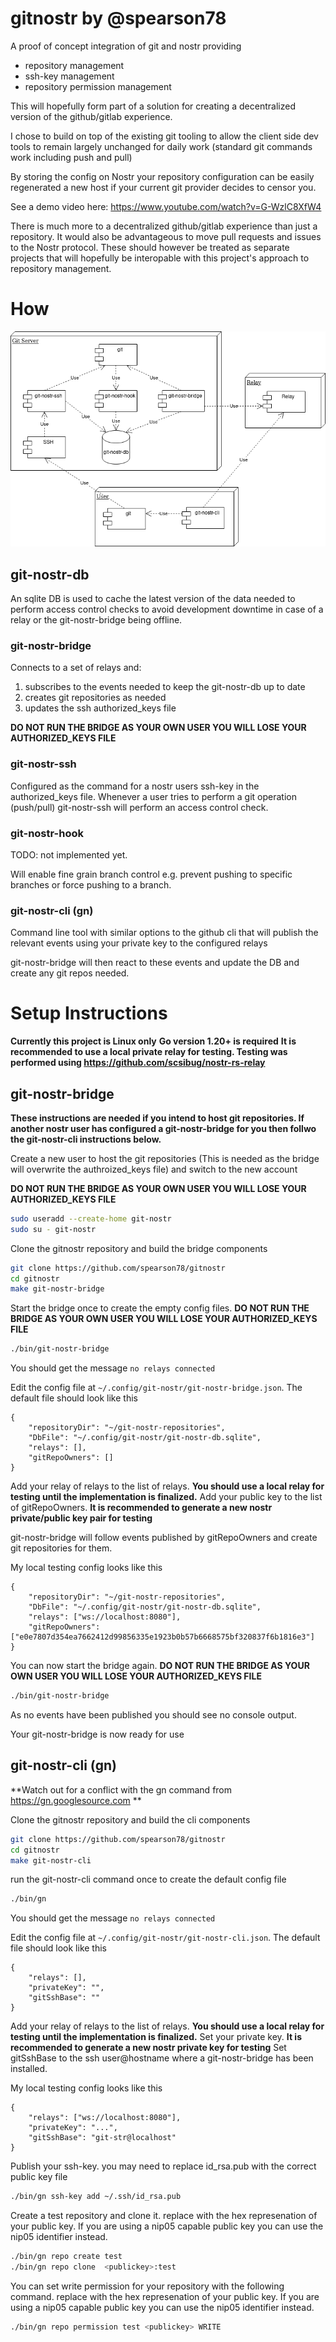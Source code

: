 # gitnostr by @spearson78

A proof of concept integration of git and nostr providing

- repository management
- ssh-key management
- repository permission management

This will hopefully form part of a solution for creating a decentralized version of the github/gitlab experience.

I chose to build on top of the existing git tooling to allow the client side dev tools to remain largely unchanged for daily work (standard git commands work including push and pull)

By storing the config on Nostr your repository configuration can be easily regenerated a new host if your current git provider decides to censor you.

See a demo video here: https://www.youtube.com/watch?v=G-WzlC8XfW4

There is much more to a decentralized github/gitlab experience than just a repository. It would also be advantageous to move pull requests and issues to the Nostr protocol. These should however be treated as separate projects that will hopefully be interopable with this project's approach to repository management.


# How

![Architecture diagram](git-nostr.png)

## git-nostr-db

An sqlite DB is used to cache the latest version of the data needed to perform access control checks to avoid development downtime in case of a relay or the git-nostr-bridge being offline.

### git-nostr-bridge

Connects to a set of relays and:
1. subscribes to the events needed to keep the git-nostr-db up to date
2. creates git repositories as needed
3. updates the ssh authorized_keys file

**DO NOT RUN THE BRIDGE AS YOUR OWN USER YOU WILL LOSE YOUR AUTHORIZED_KEYS FILE**

### git-nostr-ssh

Configured as the command for a nostr users ssh-key in the authorized_keys file.
Whenever a user tries to perform a git operation (push/pull) git-nostr-ssh will perform an access control check.

### git-nostr-hook

TODO: not implemented yet.

Will enable fine grain branch control e.g. prevent pushing to specific branches or force pushing to a branch.

### git-nostr-cli (gn)

Command line tool with similar options to the github cli that will publish the relevant events using your private key to the configured relays

git-nostr-bridge will then react to these events and update the DB and create any git repos needed.


# Setup Instructions

**Currently this project is Linux only**
**Go version 1.20+ is required**
**It is recommended to use a local private relay for testing. Testing was performed using https://github.com/scsibug/nostr-rs-relay**

## git-nostr-bridge

**These instructions are needed if you intend to host git repositories. If another nostr user has configured a git-nostr-bridge for you then follwo the git-nostr-cli instructions below.**

Create a new user to host the git repositories (This is needed as the bridge will overwrite the authroized_keys file) and switch to the new account

**DO NOT RUN THE BRIDGE AS YOUR OWN USER YOU WILL LOSE YOUR AUTHORIZED_KEYS FILE**

```bash
sudo useradd --create-home git-nostr
sudo su - git-nostr
```

Clone the gitnostr repository and build the bridge components

```bash
git clone https://github.com/spearson78/gitnostr
cd gitnostr
make git-nostr-bridge
```

Start the bridge once to create the empty config files. **DO NOT RUN THE BRIDGE AS YOUR OWN USER YOU WILL LOSE YOUR AUTHORIZED_KEYS FILE**

```bash
./bin/git-nostr-bridge
```

You should get the message `no relays connected`

Edit the config file at `~/.config/git-nostr/git-nostr-bridge.json`. The default file should look like this

```
{
    "repositoryDir": "~/git-nostr-repositories",
    "DbFile": "~/.config/git-nostr/git-nostr-db.sqlite",
    "relays": [],
    "gitRepoOwners": []
}
```

Add your relay of relays to the list of relays. **You should use a local relay for testing until the implementation is finalized.**
Add your public key to the list of gitRepoOwners. **It is recommended to generate a new nostr private/public key pair for testing**

git-nostr-bridge will follow events published by gitRepoOwners and create git repositories for them.

My local testing config looks like this

```
{
    "repositoryDir": "~/git-nostr-repositories",
    "DbFile": "~/.config/git-nostr/git-nostr-db.sqlite",
    "relays": ["ws://localhost:8080"],
    "gitRepoOwners": ["e0e7807d354ea7662412d99856335e1923b0b57b6668575bf320837f6b1816e3"]
}
```

You can now start the bridge again. **DO NOT RUN THE BRIDGE AS YOUR OWN USER YOU WILL LOSE YOUR AUTHORIZED_KEYS FILE**

```bash
./bin/git-nostr-bridge
```

As no events have been published you should see no console output.

Your git-nostr-bridge is now ready for use

## git-nostr-cli (gn)

**Watch out for a conflict with the gn command from https://gn.googlesource.com **

Clone the gitnostr repository and build the cli components

```bash
git clone https://github.com/spearson78/gitnostr
cd gitnostr
make git-nostr-cli
```

run the git-nostr-cli command once to create the default config file

```bash
./bin/gn
```

You should get the message `no relays connected`

Edit the config file at `~/.config/git-nostr/git-nostr-cli.json`. The default file should look like this

```
{
    "relays": [],
    "privateKey": "",
    "gitSshBase": ""
}
```

Add your relay of relays to the list of relays. **You should use a local relay for testing until the implementation is finalized.**
Set your private key. **It is recommended to generate a new nostr private key for testing**
Set gitSshBase to the ssh user@hostname where a git-nostr-bridge has been installed.

My local testing config looks like this

```
{
    "relays": ["ws://localhost:8080"],
    "privateKey": "...",
    "gitSshBase": "git-str@localhost"
}
```

Publish your ssh-key. you may need to replace id_rsa.pub with the correct public key file

```bash
./bin/gn ssh-key add ~/.ssh/id_rsa.pub
```

Create a test repository and clone it. replace <publickey> with the hex represenation of your public key. If you are using a nip05 capable public key you can use the nip05 identifier instead.

```bash
./bin/gn repo create test
./bin/gn repo clone  <publickey>:test
```

You can set write permission for your repository with the following command. replace <publickey> with the hex represenation of your public key. If you are using a nip05 capable public key you can use the nip05 identifier instead.

```bash
./bin/gn repo permission test <publickey> WRITE
```
